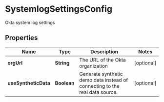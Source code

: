 

# SystemlogSettingsConfig

Okta system log settings

## Properties

| Name | Type | Description | Notes |
|------------ | ------------- | ------------- | -------------|
|**orgUrl** | **String** | The URL of the Okta organization |  [optional] |
|**useSyntheticData** | **Boolean** | Generate synthetic demo data instead of connecting to the real data source. |  [optional] |



